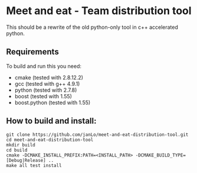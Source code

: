 # Meet and eat - Team distribution tool

This should be a rewrite of the old python-only tool in c++ accelerated python.


## Requirements

To build and run this you need:

* cmake (tested with 2.8.12.2)
* gcc (tested with g++ 4.9.1)
* python (tested with 2.7.8)
* boost (tested with 1.55)
* boost.python (tested with 1.55)


## How to build and install:

    git clone https://github.com/janLo/meet-and-eat-distribution-tool.git
    cd meet-and-eat-distribution-tool
    mkdir build
    cd build
    cmake -DCMAKE_INSTALL_PREFIX:PATH=<INSTALL_PATH> -DCMAKE_BUILD_TYPE=[Debug|Release] ..
    make all test install

